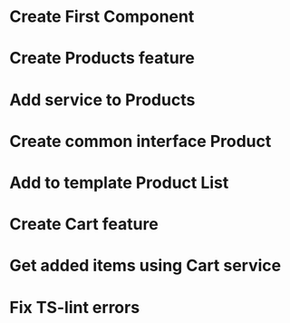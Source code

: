 # Create First Component
# Create Products feature
# Add service to Products
# Create common interface Product
# Add to template Product List 
# Create Cart feature
# Get added items using Cart service
# Fix TS-lint errors